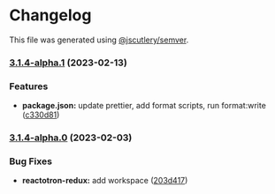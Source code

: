 # Changelog

This file was generated using [@jscutlery/semver](https://github.com/jscutlery/semver).

### [3.1.4-alpha.1](https://github.com/infinitered/reactotron/compare/reactotron-redux@3.1.4-alpha.0...reactotron-redux@3.1.4-alpha.1) (2023-02-13)


### Features

* **package.json:** update prettier, add format scripts, run format:write ([c330d81](https://github.com/infinitered/reactotron/commit/c330d81426c3f6f371a29a8a00ba9d1d6ce2d97a))

### [3.1.4-alpha.0](https://github.com/infinitered/reactotron/compare/reactotron-redux@3.1.3...reactotron-redux@3.1.4-alpha.0) (2023-02-03)


### Bug Fixes

* **reactotron-redux:** add workspace ([203d417](https://github.com/infinitered/reactotron/commit/203d4171cc277bcb690e5be826b3b838664ba1b0))
